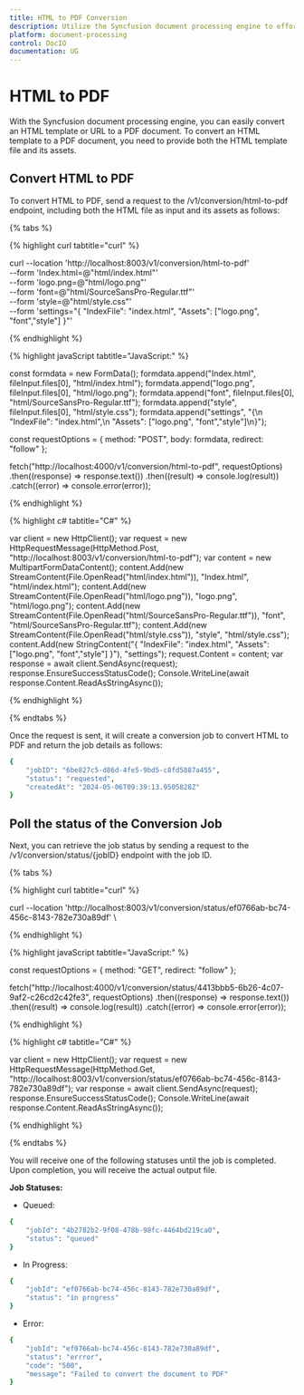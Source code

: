 ```yaml
---
title: HTML to PDF Conversion
description: Utilize the Syncfusion document processing engine to effortlessly convert HTML templates or URLs into PDF documents. Simplify the conversion process by providing the HTML file along with its associated assets.
platform: document-processing
control: DocIO
documentation: UG
---
```

# HTML to PDF

With the Syncfusion document processing engine, you can easily convert an HTML template or URL to a PDF document. To convert an HTML template to a PDF document, you need to provide both the HTML template file and its assets.

## Convert HTML to PDF

To convert HTML to PDF, send a request to the /v1/conversion/html-to-pdf endpoint, including both the HTML file as input and its assets as follows:

{% tabs %}

{% highlight curl tabtitle="curl" %}

curl --location 'http://localhost:8003/v1/conversion/html-to-pdf' \
--form 'Index.html=@"html/index.html"' \
--form 'logo.png=@"html/logo.png"' \
--form 'font=@"html/SourceSansPro-Regular.ttf"' \
--form 'style=@"html/style.css"' \
--form 'settings="{
  \"IndexFile\": \"index.html\",
  \"Assets\": [\"logo.png\", \"font\",\"style\"]
}"'

{% endhighlight %}

{% highlight javaScript tabtitle="JavaScript:" %}

const formdata = new FormData();
formdata.append("Index.html", fileInput.files[0], "html/index.html");
formdata.append("logo.png", fileInput.files[0], "html/logo.png");
formdata.append("font", fileInput.files[0], "html/SourceSansPro-Regular.ttf");
formdata.append("style", fileInput.files[0], "html/style.css");
formdata.append("settings", "{\n  \"IndexFile\": \"index.html\",\n  \"Assets\": [\"logo.png\", \"font\",\"style\"]\n}");

const requestOptions = {
  method: "POST",
  body: formdata,
  redirect: "follow"
};

fetch("http://localhost:4000/v1/conversion/html-to-pdf", requestOptions)
  .then((response) => response.text())
  .then((result) => console.log(result))
  .catch((error) => console.error(error));

{% endhighlight %} 

{% highlight c# tabtitle="C#" %}

var client = new HttpClient();
var request = new HttpRequestMessage(HttpMethod.Post, "http://localhost:8003/v1/conversion/html-to-pdf");
var content = new MultipartFormDataContent();
content.Add(new StreamContent(File.OpenRead("html/index.html")), "Index.html", "html/index.html");
content.Add(new StreamContent(File.OpenRead("html/logo.png")), "logo.png", "html/logo.png");
content.Add(new StreamContent(File.OpenRead("html/SourceSansPro-Regular.ttf")), "font", "html/SourceSansPro-Regular.ttf");
content.Add(new StreamContent(File.OpenRead("html/style.css")), "style", "html/style.css");
content.Add(new StringContent("{
  \"IndexFile\": \"index.html\",
  \"Assets\": [\"logo.png\", \"font\",\"style\"]
}"), "settings");
request.Content = content;
var response = await client.SendAsync(request);
response.EnsureSuccessStatusCode();
Console.WriteLine(await response.Content.ReadAsStringAsync());

{% endhighlight %} 

{% endtabs %}

Once the request is sent, it will create a conversion job to convert HTML to PDF and return the job details as follows:

```bash
{
    "jobID": "6be827c5-d86d-4fe5-9bd5-c8fd5887a455",
    "status": "requested",
    "createdAt": "2024-05-06T09:39:13.9505828Z"
}
```

## Poll the status of the Conversion Job

Next, you can retrieve the job status by sending a request to the /v1/conversion/status/{jobID} endpoint with the job ID.

{% tabs %}

{% highlight curl tabtitle="curl" %}

curl --location 'http://localhost:8003/v1/conversion/status/ef0766ab-bc74-456c-8143-782e730a89df' \

{% endhighlight %}

{% highlight javaScript tabtitle="JavaScript:" %}

const requestOptions = {
  method: "GET",
  redirect: "follow"
};

fetch("http://localhost:4000/v1/conversion/status/4413bbb5-6b26-4c07-9af2-c26cd2c42fe3", requestOptions)
  .then((response) => response.text())
  .then((result) => console.log(result))
  .catch((error) => console.error(error));

{% endhighlight %} 

{% highlight c# tabtitle="C#" %}

var client = new HttpClient();
var request = new HttpRequestMessage(HttpMethod.Get, "http://localhost:8003/v1/conversion/status/ef0766ab-bc74-456c-8143-782e730a89df");
var response = await client.SendAsync(request);
response.EnsureSuccessStatusCode();
Console.WriteLine(await response.Content.ReadAsStringAsync());

{% endhighlight %} 

{% endtabs %}

You will receive one of the following statuses until the job is completed. Upon completion, you will receive the actual output file.

**Job Statuses:**

- Queued:

```bash
{
    "jobId": "4b2782b2-9f08-478b-98fc-4464bd219ca0",
    "status": "queued"
}
```
- In Progress:

```bash
{
    "jobId": "ef0766ab-bc74-456c-8143-782e730a89df",
    "status": "in progress"
}
```
- Error:

```bash
{
    "jobId": "ef0766ab-bc74-456c-8143-782e730a89df",
    "status": "errror",
    "code": "500",
    "message": "Failed to convert the document to PDF"        
}
```